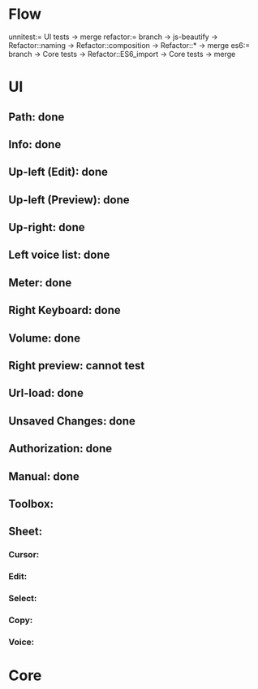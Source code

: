 # Flow
unnitest:= UI tests -> merge
refactor:= branch -> js-beautify -> Refactor::naming -> Refactor::composition -> Refactor::* -> merge
es6:= branch -> Core tests -> Refactor::ES6_import -> Core tests -> merge

# UI
## Path: done
## Info: done
## Up-left (Edit): done
## Up-left (Preview): done
## Up-right: done
## Left voice list: done
## Meter: done
## Right Keyboard: done
## Volume: done
## Right preview: cannot test
## Url-load: done
## Unsaved Changes: done
## Authorization: done
## Manual: done
## Toolbox:
## Sheet:
### Cursor:
### Edit:
### Select:
### Copy:
### Voice:

# Core
